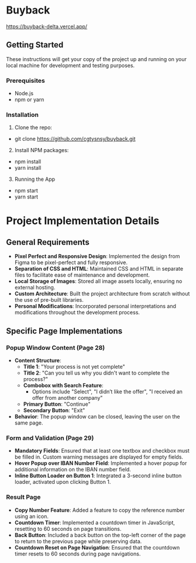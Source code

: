 # Buyback

https://buyback-delta.vercel.app/

## Getting Started

These instructions will get your copy of the project up and running on your local machine for development and testing purposes.

### Prerequisites

- Node.js
- npm or yarn

### Installation

1. Clone the repo:

- git clone https://github.com/cgtysnsy/buyback.git

2. Install NPM packages:

- npm install
- yarn install

3. Running the App

- npm start
- yarn start

# Project Implementation Details

## General Requirements

- **Pixel Perfect and Responsive Design**: Implemented the design from Figma to be pixel-perfect and fully responsive.
- **Separation of CSS and HTML**: Maintained CSS and HTML in separate files to facilitate ease of maintenance and development.
- **Local Storage of Images**: Stored all image assets locally, ensuring no external hosting.
- **Custom Architecture**: Built the project architecture from scratch without the use of pre-built libraries.
- **Personal Modifications**: Incorporated personal interpretations and modifications throughout the development process.

## Specific Page Implementations

### Popup Window Content (Page 28)

- **Content Structure**:
  - **Title 1**: "Your process is not yet complete"
  - **Title 2**: "Can you tell us why you didn't want to complete the process?"
  - **Combobox with Search Feature**:
    - Options include "Select", "I didn’t like the offer", "I received an offer from another company"
  - **Primary Button**: "Continue"
  - **Secondary Button**: "Exit"
- **Behavior**: The popup window can be closed, leaving the user on the same page.

### Form and Validation (Page 29)

- **Mandatory Fields**: Ensured that at least one textbox and checkbox must be filled in. Custom warning messages are displayed for empty fields.
- **Hover Popup over IBAN Number Field**: Implemented a hover popup for additional information on the IBAN number field.
- **Inline Button Loader on Button 1**: Integrated a 3-second inline button loader, activated upon clicking Button 1.

### Result Page

- **Copy Number Feature**: Added a feature to copy the reference number using an icon.
- **Countdown Timer**: Implemented a countdown timer in JavaScript, resetting to 60 seconds on page transitions.
- **Back Button**: Included a back button on the top-left corner of the page to return to the previous page while preserving data.
- **Countdown Reset on Page Navigation**: Ensured that the countdown timer resets to 60 seconds during page navigations.
